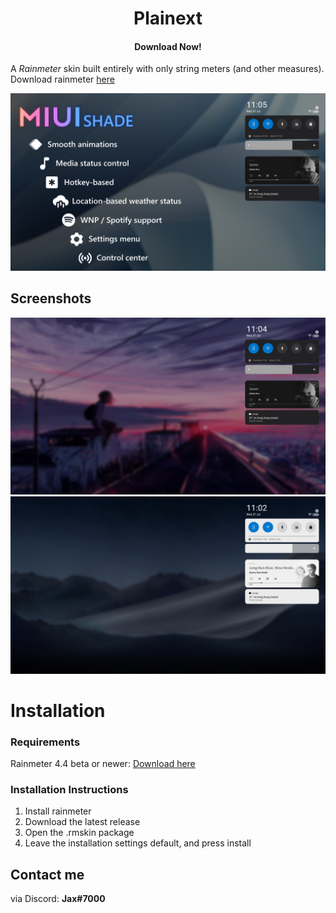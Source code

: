 <h1 align="center">
  Plainext
</h1>

<h4 align="center">Download Now!</h4>

A *Rainmeter* skin built entirely with only string meters (and other measures). Download rainmeter [here](https://www.rainmeter.net/)

<img src="https://github.com/EnhancedJax/MIUI-Shade/blob/test/%40Resources/Images/Splash.png"/>

## Screenshots

<img src="https://github.com/EnhancedJax/MIUI-Shade/blob/test/%40Resources/Images/P1.png"/>

<img src="https://github.com/EnhancedJax/MIUI-Shade/blob/test/%40Resources/Images/P2.png"/>

# Installation
### Requirements
Rainmeter 4.4 beta or newer: [Download here](https://www.rainmeter.net/)

### Installation Instructions
1. Install rainmeter
1. Download the latest release
1. Open the .rmskin package 
1. Leave the installation settings default, and press install
  
## Contact me
via Discord: **Jax#7000**
